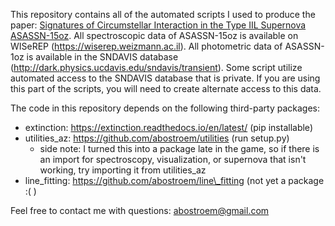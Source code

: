This repository contains all of the automated scripts I used to produce the paper: 
[Signatures of Circumstellar Interaction in the Type IIL Supernova ASASSN-15oz](https://ui.adsabs.harvard.edu//#abs/2019arXiv190109962A/abstract). 
All spectroscopic data of ASASSN-15oz is available on WISeREP (https://wiserep.weizmann.ac.il).
All photometric data of ASASSN-1oz is available in the SNDAVIS database (http://dark.physics.ucdavis.edu/sndavis/transient).
Some script utilize automated access to the SNDAVIS database that is private. If you are using
this part of the scripts, you will need to create alternate access to this data.

The code in this repository depends on the following third-party packages:
* extinction: https://extinction.readthedocs.io/en/latest/ (pip installable)
* utilities_az: https://github.com/abostroem/utilities (run setup.py)
     - side note: I turned this into a package late in the game, so if there is an import for spectroscopy,
     visualization, or supernova that isn't working, try importing it from utilities\_az
* line\_fitting: https://github.com/abostroem/line\_fitting (not yet a package :(  )

Feel free to contact me with questions:
abostroem@gmail.com